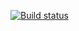 [![Build status](https://ci.appveyor.com/api/projects/status/tnt3q69wj14m7aai/branch/master?svg=true)](https://ci.appveyor.com/project/TatyanaSokolova/selenide/branch/master)